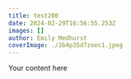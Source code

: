 ```yaml
---
title: test200
date: 2024-02-29T16:56:55.253Z
images: []
author: Emily Medhurst
coverImage: ./2b4p35d7zoec1.jpeg
---
```

Your content here
